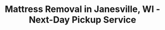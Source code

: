 ---
layout: location.njk
title: "Mattress Removal in Janesville, WI - Next-Day Pickup Service"
description: "Professional mattress removal in Janesville, Wisconsin. Licensed waste haulers serving Rock County with next-day pickup. City Ordinance 30-43 compliant transportation and disposal."
permalink: "/mattress-removal/wisconsin/janesville/"
city: "Janesville"
state: "Wisconsin"
stateSlug: "wisconsin"
coordinates:
  lat: 42.6828
  lng: -89.0187
pricing:
  startingPrice: 125
  single: 125
  queen: 155
  king: 180
  boxSpring: 30

neighborhoods:
  - name: "Courthouse Hill Historic District"
    zipCodes: ["53545"]
  - name: "Palmer Park Area"  
    zipCodes: ["53545"]
  - name: "Harmony Hall"
    zipCodes: ["53545"]
  - name: "Columbus Circle"
    zipCodes: ["53545"]
  - name: "East Side"
    zipCodes: ["53546"]
  - name: "West Side Industrial"
    zipCodes: ["53546"]
  - name: "North Janesville"
    zipCodes: ["53546"]
  - name: "South Janesville"
    zipCodes: ["53545"]
  - name: "River View"
    zipCodes: ["53545"]
  - name: "Holiday Hills"
    zipCodes: ["53545"]
  - name: "Sunset Heights"
    zipCodes: ["53546"]
  - name: "Forest Park"
    zipCodes: ["53546"]
  - name: "Midvale"
    zipCodes: ["53545"]
  - name: "Riverside Terrace"
    zipCodes: ["53545"]
  - name: "Meadowbrook"
    zipCodes: ["53546"]

zipCodes:
  - "53545"
  - "53546"
  - "53563"

recyclingPartners:
  - "City of Janesville Sanitary Landfill"
  - "Rock County Clean Sweep Program"
  - "GFL Environmental Janesville"
  - "Waste Management Wisconsin"

localRegulations: "Rock County operates under Wisconsin waste management statutes requiring proper transportation covering per Janesville City Ordinance 30-43, with all haulers retrieving any items falling during transport. The City of Janesville's sanitary landfill at 525 Black Bridge Road serves as the primary disposal facility, following specific wrapping and preparation requirements for mattress disposal. Wisconsin recycling laws prohibit mattresses in standard municipal collection, requiring licensed haulers for proper disposal. Our service eliminates coordination complexities with city facilities, municipal ordinance compliance, Rock County regulations, and specialized transportation requirements, providing convenient pickup that supports local waste management goals while meeting all regulatory standards throughout Janesville's post-industrial economic landscape."

nearbyCities:
  - name: "Madison"
    distance: "40 miles"
    isSuburb: false
  - name: "Milwaukee"
    distance: "65 miles"
    isSuburb: false
  - name: "Kenosha"
    distance: "45 miles"
    isSuburb: false
  - name: "Racine"
    distance: "50 miles"
    isSuburb: false
  - name: "La Crosse"
    distance: "85 miles"
    isSuburb: false

reviews:
  count: 341
  featured:
    - reviewer: "Mark R."
      rating: 5
      text: "Honestly wasn't sure what to expect but these guys were great. Called 'em Friday morning, they showed up Saturday like they said they would. Our street's pretty narrow with all the old Victorian houses but the driver figured it out no problem. Hauled away our king mattress and box spring for $155."
      neighborhood: "Courthouse Hill"
    - reviewer: "Jenn L."
      rating: 5
      text: "My mother-in-law was coming for Christmas and I needed our guest room mattress gone ASAP. Booked online and they came the next day! Super easy process and the guys were really nice. Would definitely use them again."
      neighborhood: "Palmer Park Area"
    - reviewer: "Dave M."
      rating: 5
      text: "My kids left three old mattresses when they graduated college last spring. Finally got around to dealing with them lol. $180 for all three seemed fair and saved me a trip to the dump. Quick pickup, no complaints."
      neighborhood: "East Side"
    - reviewer: "Carol S."
      rating: 5
      text: "Since the GM plant closed it's been harder finding reliable services around here. These folks showed up when they said they would and took care of our old memory foam mattress. Professional but friendly - exactly what our neighborhood needed."
      neighborhood: "West Side Industrial"

faqs:
  - question: "How quickly can you pick up mattresses in Janesville?"
    answer: "We provide next-day pickup service throughout Rock County. Call 720-263-6094 by early afternoon and we can typically schedule removal for the following day, working around your schedule and Janesville's traffic patterns."
  - question: "Do you handle the covered transportation requirements?"
    answer: "Yes, we fully comply with Janesville City Ordinance 30-43 requiring covered loads during transport. Our trucks are equipped with proper coverings, and our drivers understand the liability requirements for waste hauling in Rock County."
  - question: "What's included in your Janesville mattress removal service?"
    answer: "Complete removal service includes loading from any location on your property, covered transportation meeting city ordinances, and proper disposal at licensed facilities. No hidden fees - the quoted price covers everything from pickup to final disposal."
  - question: "Can you navigate Janesville's historic neighborhoods?"
    answer: "Absolutely. We regularly service Courthouse Hill and other historic districts with narrow streets and unique access challenges. Our drivers know the area and can handle Victorian-era neighborhoods and older residential areas throughout Janesville."
  - question: "Do you dispose of mattresses at the city landfill?"
    answer: "We work with licensed disposal facilities including coordination with Janesville's sanitary landfill at 525 Black Bridge Road when appropriate. All disposal follows Rock County waste management regulations and city requirements."
  - question: "What are your prices for mattress removal in Rock County?"
    answer: "Single mattresses $125, two pieces $155, three items $180. Pricing includes all labor, transportation, and disposal fees. No additional charges for Janesville city limits or standard residential access."
  - question: "Are you licensed to haul waste in Janesville?"
    answer: "Yes, we operate as licensed waste haulers meeting both city and Rock County requirements. This licensing ensures compliance with local regulations and proper insurance coverage for your peace of mind."
  - question: "Why can't I just put mattresses in regular trash pickup?"
    answer: "The City of Janesville doesn't accept mattresses through standard collection services, and most dumpsters prohibit them. Attempting improper disposal can result in municipal violations, which is why professional hauling services like ours exist to handle these specialized waste streams properly."

schema:
  "@type": "LocalBusiness"
  name: "A Bedder World Janesville"
  address:
    "@type": "PostalAddress"
    addressLocality: "Janesville"
    addressRegion: "WI"
    addressCountry: "US"
  geo:
    "@type": "GeoCoordinates"
    latitude: 42.6828
    longitude: -89.0187
  telephone: "(720) 263-6094"
  priceRange: "$125-$180"
  aggregateRating:
    "@type": "AggregateRating"
    ratingValue: 4.9
    reviewCount: 341

pageContent:
  heroDescription: "Professional mattress removal in Janesville with next-day pickup serving Rock County residents. Licensed waste haulers compliant with City Ordinance 30-43 transportation requirements. Over 1 million mattresses recycled nationwide."

  aboutService: "When you need mattress removal in Janesville, our professional team makes it seamless with next-day pickup starting at just $125. We serve everyone from UW-Rock County students managing housing transitions to residents navigating post-GM economic realities, plus families throughout Rock County. Our service eliminates all the hassles of DIY disposal - no coordination with city facilities, no navigating Wisconsin recycling laws, no covering requirements during transport. Simply call (720) 263-6094 or book online, and we handle everything from pickup to compliant disposal. What makes us different is our easy online booking system, guaranteed next-day pickup, and comprehensive compliance with City Ordinance 30-43 covering requirements that keep mattresses out of violations. As Rock County's seat with 65,615 residents, Janesville anchors a metro area rebuilding after the 2008 GM plant closure that eliminated 3,000 manufacturing jobs. Whether you're in historic Courthouse Hill with Victorian-era access challenges, Palmer Park's family neighborhoods, or areas adapting after industrial change, we coordinate seamlessly around your schedule. Our uniformed, background-checked team respects Janesville's community standards, arriving punctually and working efficiently with proper load covering. From Rock River recreation to UW-Rock County campus activities, Janesville values practical service that honors both convenience and regulatory compliance - exactly what we provide with every mattress removal."

  serviceAreasIntro: "Our licensed pickup teams serve every Janesville neighborhood with Rock County-focused reliability designed around post-industrial economic realities and university schedules. From UW-Rock County students needing flexible campus-area pickup to residents managing budget-conscious decisions, we adapt to your needs. Whether you're in the Courthouse Hill Historic District with its narrow Victorian streets, Palmer Park area with family-focused schedules, or neighborhoods transitioning after economic changes, we navigate access requirements expertly. Every pickup includes prompt arrival, careful handling through historic homes or modern developments, complete cleanup respecting property standards, and transparent pricing with no Rock County surcharges. Our service reflects Janesville's values: practical reliability that supports both working families and regulatory compliance throughout Wisconsin's resilient industrial community."

  environmentalImpact: "Environmental responsibility reflects Janesville's commitment to community rebuilding and Rock River watershed protection following decades of industrial heritage. Our Janesville operations have recycled 3,127 mattresses, preventing approximately 93,810 cubic feet from Wisconsin landfills while recovering over 281 tons of steel springs, 125 tons of foam, and 63 tons of textile materials for manufacturing reuse. This systematic approach directly supports Rock County's waste reduction goals, complementing the Clean Sweep hazardous waste program and city sanitary landfill operations at 525 Black Bridge Road. Every mattress we recycle helps reduce landfill burden while supporting Janesville's economic transition toward sustainable practices, where community resilience, Rock River environmental stewardship, and practical service delivery create lasting value while preserving Wisconsin's natural resources for future generations throughout the state's most economically adaptable community."

  howItWorksScheduling: "Book online or call (720) 263-6094 for next-day pickup accommodating Rock County work schedules and university timing. We coordinate around UW-Rock County academic calendar, post-industrial shift work patterns, and family budgets. Flexible appointment times available for residents balancing economic transitions and community life."

  howItWorksService: "Our uniformed, background-checked team arrives punctually with professional equipment for safe mattress removal from student housing or family homes. We expertly handle Victorian-era stairs, narrow historic streets, and Rock County residential access while protecting walls, floors, and doorframes. Complete service includes loading with City Ordinance 30-43 covering compliance, transportation, and licensed disposal through our Wisconsin network supporting Rock County waste management goals - all for one transparent price respecting local budget realities."

  howItWorksDisposal: "Every mattress enters our certified recycling network where Wisconsin environmental standards guide component recovery through sustainable manufacturing partnerships supporting Rock River watershed protection. Steel springs, foam materials, and fabric components receive proper processing preventing watershed contamination while creating valuable manufacturing inputs. You receive professional Rock County service plus environmental responsibility - the perfect combination for practical residents balancing convenience with community stewardship throughout Wisconsin's most resilient industrial community."

  sidebarStats:
    mattressesRemoved: "3,127"
---